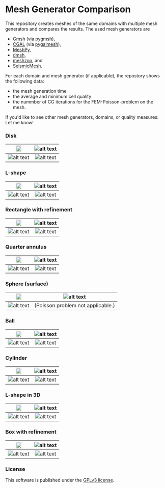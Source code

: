 # Mesh Generator Comparison

This repository creates meshes of the same domains with multiple mesh generators and
compares the results. The used mesh generators are

  * [Gmsh](https://gmsh.info/) (via [pygmsh](https://github.com/nschloe/pygmsh)),
  * [CGAL](https://www.cgal.org/) (via [pygalmesh](https://github.com/nschloe/pygalmesh)),
  * [MeshPy](https://github.com/inducer/meshpy),
  * [dmsh](https://github.com/nschloe/dmsh),
  * [meshzoo](https://github.com/nschloe/meshzoo), and
  * [SeismicMesh](https://github.com/krober10nd/SeismicMesh).

For each domain and mesh generator (if applicable), the repostory shows the following
data:
   * the mesh generation time
   * the average and minimum cell quality
   * the nummber of CG iterations for the FEM-Poisson-problem on the mesh.

If you'd like to see other mesh generators, domains, or quality measures: Let me know!

### Disk

<img src="figs/disk-mesh.png" width="50%"> | ![alt text](figs/disk-times.svg) |
:-------------:|:-----------------:|
| ![alt text](figs/disk-quality.svg) | ![alt text](figs/disk-poisson.svg)


### L-shape

<img src="figs/l-shape-mesh.png" width="50%"> | ![alt text](figs/l_shape-times.svg) |
:-------------:|:-----------------:|
| ![alt text](figs/l_shape-quality.svg) | ![alt text](figs/l_shape-poisson.svg)


### Rectangle with refinement

<img src="figs/rect-with-refinement-mesh.png" width="50%"> | ![alt text](figs/rect_with_refinement-times.svg) |
:-------------:|:-----------------:|
| ![alt text](figs/rect_with_refinement-quality.svg) | ![alt text](figs/rect_with_refinement-poisson.svg)


### Quarter annulus

<img src="figs/quarter-annulus-mesh.png" width="50%"> | ![alt text](figs/quarter_annulus-times.svg) |
:-------------:|:-----------------:|
| ![alt text](figs/quarter_annulus-quality.svg) | ![alt text](figs/quarter_annulus-poisson.svg)


### Sphere (surface)

<img src="figs/sphere-mesh.png" width="50%"> | ![alt text](figs/sphere-times.svg) |
:-------------:|:-----------------:|
| ![alt text](figs/sphere-quality.svg) | (Poisson problem not applicable.)


### Ball

<img src="figs/ball-mesh.png" width="50%"> | ![alt text](figs/ball-times.svg) |
:-------------:|:-----------------:|
| ![alt text](figs/ball-quality.svg) | ![alt text](figs/ball-poisson.svg)

### Cylinder

<img src="figs/cylinder-mesh.png" width="50%"> | ![alt text](figs/cylinder-times.svg) |
:-------------:|:-----------------:|
| ![alt text](figs/cylinder-quality.svg) | ![alt text](figs/cylinder-poisson.svg)

### L-shape in 3D

<img src="figs/l-shape-3d-mesh.png" width="50%"> | ![alt text](figs/l_shape_3d-times.svg) |
:-------------:|:-----------------:|
| ![alt text](figs/l_shape_3d-quality.svg) | ![alt text](figs/l_shape_3d-poisson.svg)

### Box with refinement

<img src="figs/box-with-refinement-mesh.png" width="50%"> | ![alt text](figs/box_with_refinement-times.svg) |
:-------------:|:-----------------:|
| ![alt text](figs/box_with_refinement-quality.svg?raw=true) | ![alt text](figs/box_with_refinement-poisson.svg)

### License
This software is published under the [GPLv3 license](https://www.gnu.org/licenses/gpl-3.0.en.html).
